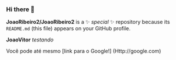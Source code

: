### Hi there 👋


**JoaoRibeiro2/JoaoRibeiro2** is a ✨ _special_ ✨ repository because its `README.md` (this file) appears on your GitHub profile.


**JoaoVitor** *testando*


Você pode até mesmo [link para o Google!] (Http://google.com)


<!--
Here are some ideas to get you started:

- 🔭 I’m currently working on ...
- 🌱 I’m currently learning ...
- 👯 I’m looking to collaborate on ...
- 🤔 I’m looking for help with ...
- 💬 Ask me about ...
- 📫 How to reach me: ...
- 😄 Pronouns: ...
- ⚡ Fun fact: ...